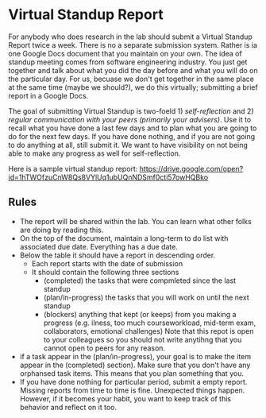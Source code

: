 # Virtual Standup Report

For anybody who does research in the lab should submit a Virtual Standup Report twice a week. There is no a separate submission system. Rather is ia one Google Docs document that you maintain on your own. The idea of standup meeting comes from software engineering industry. You just get together and talk about what you did the day before and what you will do on the particular day. For us, becuase we don't get together in the same place at the same time (maybe we should?), we do this virtually; submitting a brief report in a Google Docs. 

The goal of submitting Virtual Standup is two-foeld 1) *self-reflection* and 2) *regular communication with your peers (primarily your advisers)*. Use it to recall what you have done a last few days and to plan what you are going to do for the next few days. If you have done nothing, and if you are not going to do anything at all, still submit it. We want to have visibility on not being able to make any progress as well for self-reflection. 

Here is a sample virtual standup report: https://drive.google.com/open?id=1hTWOfzuCnW8Qs8VYlUq1ubUQnNDSmf0cti57owHQBko 

## Rules
- The report will be shared within the lab. You can learn what other folks are doing by reading this. 
- On the top of the document, maintain a long-term to do list with associated due date. Everything has a due date. 
- Below the table it should have a report in descending order. 
  - Each report starts with the date of submission
  - It should contain the following three sections
    - (completed) the tasks that were compmleted since the last standup
    - (plan/in-progress) the tasks that you will work on until the next standup
    - (blockers) anything that kept (or keeps) from you making a progress (e.g. ilness, too much courseworkload, mid-term exam, collaborators, emotional challenges) Note that this repot is open to your colleagues so you should not write anytihng that you cannot open to peers for any reason.
- if a task appear in the (plan/in-progress), your goal is to make the item appear in the (completed) section). Make sure that you don't have any orphansed task items. This means that you plan something that you. 
- If you have done nothing for particular period, submit a empty report. Missing reports from time to time is fine. Unexpected things happen. However, if it becomes your habit, you want to keep track of this behavior and reflect on it too. 
